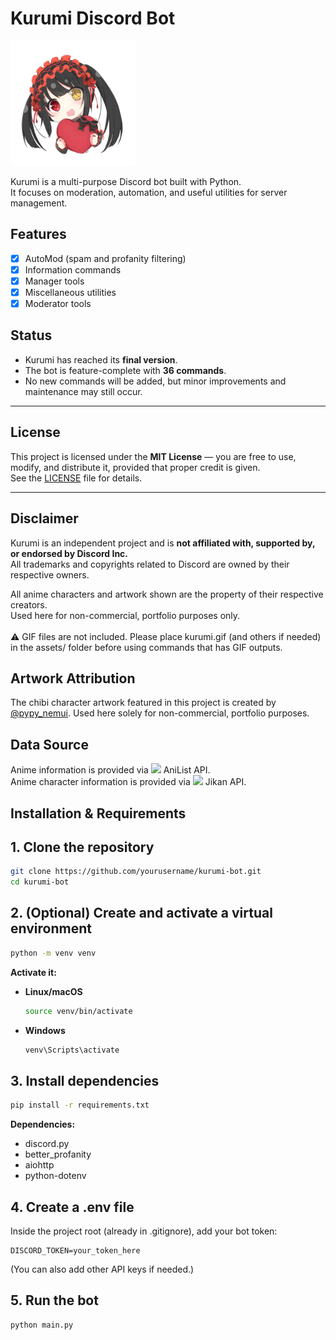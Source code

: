 # Kurumi Discord Bot

<img src="assets/kurumichibi.png" width="200" />

Kurumi is a multi-purpose Discord bot built with Python.  
It focuses on moderation, automation, and useful utilities for server management.  

## Features
- [x] AutoMod (spam and profanity filtering)  
- [x] Information commands  
- [x] Manager tools  
- [x] Miscellaneous utilities  
- [x] Moderator tools  

## Status
- Kurumi has reached its **final version**. 
- The bot is feature-complete with **36 commands**. 
- No new commands will be added, but minor improvements and maintenance may still occur.

---

## License
This project is licensed under the **MIT License** — you are free to use, modify, and distribute it, provided that proper credit is given.  
See the [LICENSE](LICENSE) file for details.  

---

## Disclaimer
Kurumi is an independent project and is **not affiliated with, supported by, or endorsed by Discord Inc.**  
All trademarks and copyrights related to Discord are owned by their respective owners.  

All anime characters and artwork shown are the property of their respective creators.  
Used here for non-commercial, portfolio purposes only. <br><br>
⚠️ GIF files are not included. Please place kurumi.gif (and others if needed) in the assets/ folder before using commands that has GIF outputs.

## Artwork Attribution

The chibi character artwork featured in this project is created by [@pypy_nemui](https://x.com/pypy_nemui/status/1130490628096217088). Used here solely for non-commercial, portfolio purposes.

## Data Source
Anime information is provided via <a href="https://anilist.co/"><img src="https://anilist.co/img/icons/android-chrome-512x512.png" width="16" /></a> AniList API.<br>
Anime character information is provided via <a href="https://jikan.moe/"><img src="https://cdn.myanimelist.net/img/sp/icon/apple-touch-icon-256.png" width="16" /></a> Jikan API.

## Installation & Requirements

## 1. Clone the repository
```bash
git clone https://github.com/yourusername/kurumi-bot.git
cd kurumi-bot
```

## 2. (Optional) Create and activate a virtual environment
```bash
python -m venv venv
```

**Activate it:**
- **Linux/macOS**
  ```bash
  source venv/bin/activate
  ```
- **Windows**
  ```bash
  venv\Scripts\activate
  ```

## 3. Install dependencies
```bash
pip install -r requirements.txt
```

**Dependencies:**
- discord.py  
- better_profanity  
- aiohttp  
- python-dotenv  

## 4. Create a .env file
Inside the project root (already in .gitignore), add your bot token:

```env
DISCORD_TOKEN=your_token_here
```

(You can also add other API keys if needed.)

## 5. Run the bot
```bash
python main.py
```






